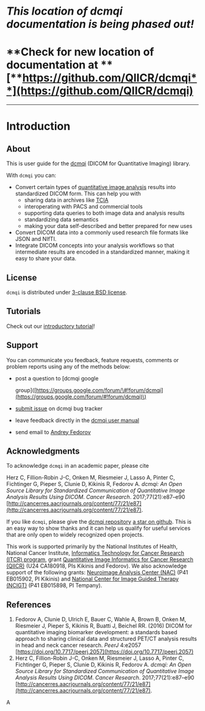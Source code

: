# _This location of dcmqi documentation is being phased out!_

# **Check for new location of documentation at **[**https://github.com/QIICR/dcmqi**](https://github.com/QIICR/dcmqi)

---

# Introduction

## About

This is user guide for the [dcmqi](https://github.com/qiicr/dcmqi) \(DICOM for Quantitative Imaging\) library.

With `dcmqi` you can:

* Convert certain types of [quantitative image analysis](http://journals.sagepub.com/doi/pdf/10.1177/0962280214537333) results into standardized DICOM form. This can help you with
  * sharing data in archives like [TCIA](http://www.cancerimagingarchive.net/)
  * interoperating with PACS and commercial tools
  * supporting data queries to both image data and analysis results
  * standardizing data semantics
  * making your data self-described and better prepared for new uses
* Convert DICOM data into a commonly used research file formats like JSON and NIfTI.
* Integrate DICOM concepts into your analysis workflows so that intermediate results are encoded in a standardized manner, making it easy to share your data.

## License

`dcmqi` is distributed under [3-clause BSD license](https://github.com/QIICR/dcmqi/blob/master/LICENSE.txt).

## Tutorials

Check out our [introductory tutorial](http://qiicr.org/dcmqi-guide/tutorials/intro.html)!

## Support

You can communicate you feedback, feature requests, comments or problem reports using any of the methods below:

* post a question to \[dcmqi google

  group\]\([https://groups.google.com/forum/\#!forum/dcmqi](https://groups.google.com/forum/#!forum/dcmqi)\)

* [submit issue](https://github.com/QIICR/dcmqi/issues/new) on dcmqi bug tracker

* leave feedback directly in the [dcmqi user manual](https://qiicr.gitbooks.io/dcmqi-guide)
* send email to [Andrey Fedorov](http://fedorov.github.io)

## Acknowledgments

To acknowledge `dcmqi` in an academic paper, please cite

Herz C, Fillion-Robin J-C, Onken M, Riesmeier J, Lasso A, Pinter C, Fichtinger G, Pieper S, Clunie D, Kikinis R, Fedorov A. _dcmqi: An Open Source Library for Standardized Communication of Quantitative Image Analysis Results Using DICOM_. _Cancer Research_. 2017;77\(21\):e87–e90 [http://cancerres.aacrjournals.org/content/77/21/e87](http://cancerres.aacrjournals.org/content/77/21/e87).

If you like `dcmqi`, please give the [dcmqi repository](https://github.com/qiicr/dcmqi) [a star on github](https://help.github.com/articles/about-stars/). This is an easy way to show thanks and it can help us qualify for useful services that are only open to widely recognized open projects.

This work is supported primarily by the National Institutes of Health, National Cancer Institute, [Informatics Technology for Cancer Research \(ITCR\) program](https://itcr.nci.nih.gov/), grant [Quantitative Image Informatics for Cancer Research \(QIICR\)](http://qiicr.org) \(U24 CA180918, PIs Kikinis and Fedorov\). We also acknowledge support of the following grants: [Neuroimage Analysis Center \(NAC\)](http://nac.spl.harvard.edu/) \(P41 EB015902, PI Kikinis\) and [National Center for Image Guided Therapy \(NCIGT\)](http://ncigt.org) \(P41 EB015898, PI Tempany\).

## References

1. Fedorov A, Clunie D, Ulrich E, Bauer C, Wahle A, Brown B, Onken M, Riesmeier J, Pieper S, Kikinis R, Buatti J, Beichel RR. \(2016\) DICOM for quantitative imaging biomarker development: a standards based approach to sharing clinical data and structured PET/CT analysis results in head and neck cancer research. _PeerJ_ 4:e2057 [https://doi.org/10.7717/peerj.2057](https://doi.org/10.7717/peerj.2057)
2. Herz C, Fillion-Robin J-C, Onken M, Riesmeier J, Lasso A, Pinter C, Fichtinger G, Pieper S, Clunie D, Kikinis R, Fedorov A. _dcmqi: An Open Source Library for Standardized Communication of Quantitative Image Analysis Results Using DICOM_. _Cancer Research_. 2017;77\(21\):e87–e90 [http://cancerres.aacrjournals.org/content/77/21/e87](http://cancerres.aacrjournals.org/content/77/21/e87).

A


